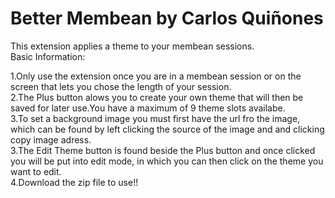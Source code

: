 # Better Membean by Carlos Quiñones

This extension applies a theme to your membean sessions.<br/>
Basic Information:

1.Only use the extension once you are in a membean session or on the screen that lets you chose the length of your session. <br /> 
2.The Plus button alows you to create your own theme that will then be saved for later use.You have a maximum of 9 theme slots availabe. <br /> 
3.To set a background image you must first have the url fro the image, which can be found by left clicking the source of the image and and clicking copy image adress. <br /> 
3.The Edit Theme button is found beside the Plus button and once clicked you will be put into edit mode, in which you can then click on the theme you want to edit.<br/>
4.Download the zip file to use!!


